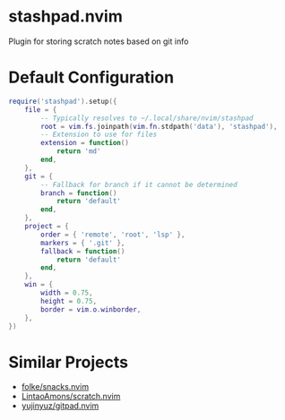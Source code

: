 # stashpad.nvim

Plugin for storing scratch notes based on git info

# Default Configuration

```lua
require('stashpad').setup({
    file = {
        -- Typically resolves to ~/.local/share/nvim/stashpad
        root = vim.fs.joinpath(vim.fn.stdpath('data'), 'stashpad'),
        -- Extension to use for files
        extension = function()
            return 'md'
        end,
    },
    git = {
        -- Fallback for branch if it cannot be determined
        branch = function()
            return 'default'
        end,
    },
    project = {
        order = { 'remote', 'root', 'lsp' },
        markers = { '.git' },
        fallback = function()
            return 'default'
        end,
    },
    win = {
        width = 0.75,
        height = 0.75,
        border = vim.o.winborder,
    },
})
```

# Similar Projects

- [folke/snacks.nvim](https://github.com/folke/snacks.nvim)
- [LintaoAmons/scratch.nvim](https://github.com/LintaoAmons/scratch.nvim)
- [yujinyuz/gitpad.nvim](https://github.com/yujinyuz/gitpad.nvim)
